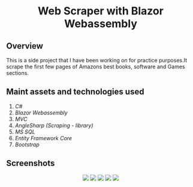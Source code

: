 <h1 align="center">Web Scraper with Blazor Webassembly</h1>

## Overview
This is a side project that I have been working on for practice purposes.It scrape the first few pages of Amazons best books, software and Games sections.

## Maint assets and technologies used

1. _C#_
2. _Blazor Webassembly_
3. _MVC_
4. _AngleSharp (Scraping - library)_
5. _MS SQL_
6. _Entity Framework Core_
7. _Bootstrap_

## Screenshots
<p align="center">
<img src="https://res.cloudinary.com/dmkgrwjes/image/upload/v1654263750/Untitled_yepxcp.png" />
<img src="https://res.cloudinary.com/dmkgrwjes/image/upload/v1654263756/Untitled3_hon1bn.png" />
<img src="https://res.cloudinary.com/dmkgrwjes/image/upload/v1654263750/Untitled5_dxrxhd.png" />
<img src="https://res.cloudinary.com/dmkgrwjes/image/upload/v1654263751/Untitled1_cjaw0j.png" />
<img src="https://res.cloudinary.com/dmkgrwjes/image/upload/v1654263750/Untitled2_pebahg.png" />
